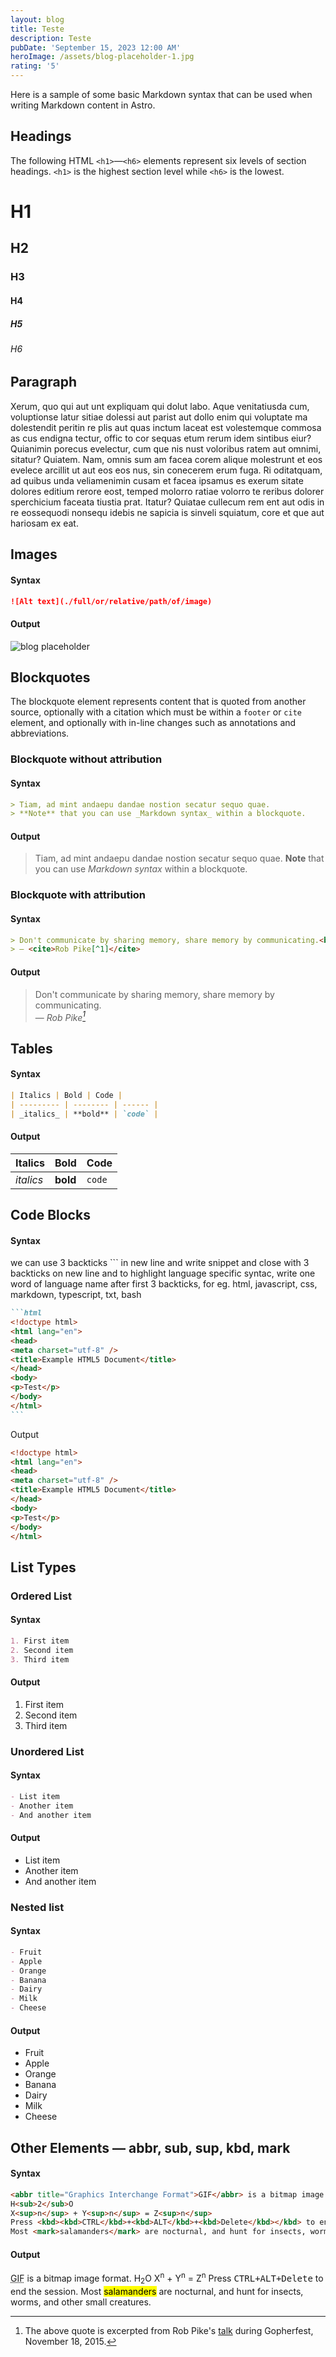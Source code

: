 ```yaml
---
layout: blog
title: Teste
description: Teste
pubDate: 'September 15, 2023 12:00 AM'
heroImage: /assets/blog-placeholder-1.jpg
rating: '5'
---
```

Here is a sample of some basic Markdown syntax that can be used when writing Markdown content in Astro.
## Headings
The following HTML `<h1>`—`<h6>` elements represent six levels of section headings. `<h1>` is the highest section level while `<h6>` is the lowest.
# H1
## H2
### H3
#### H4
##### H5
###### H6
## Paragraph
Xerum, quo qui aut unt expliquam qui dolut labo. Aque venitatiusda cum, voluptionse latur sitiae dolessi aut parist aut dollo enim qui voluptate ma dolestendit peritin re plis aut quas inctum laceat est volestemque commosa as cus endigna tectur, offic to cor sequas etum rerum idem sintibus eiur? Quianimin porecus evelectur, cum que nis nust voloribus ratem aut omnimi, sitatur? Quiatem. Nam, omnis sum am facea corem alique molestrunt et eos evelece arcillit ut aut eos eos nus, sin conecerem erum fuga. Ri oditatquam, ad quibus unda veliamenimin cusam et facea ipsamus es exerum sitate dolores editium rerore eost, temped molorro ratiae volorro te reribus dolorer sperchicium faceata tiustia prat.
Itatur? Quiatae cullecum rem ent aut odis in re eossequodi nonsequ idebis ne sapicia is sinveli squiatum, core et que aut hariosam ex eat.
## Images
#### Syntax
```markdown
![Alt text](./full/or/relative/path/of/image)
```
#### Output
![blog placeholder](/blog-placeholder-about.jpg)
## Blockquotes
The blockquote element represents content that is quoted from another source, optionally with a citation which must be within a `footer` or `cite` element, and optionally with in-line changes such as annotations and abbreviations.
### Blockquote without attribution
#### Syntax
```markdown
> Tiam, ad mint andaepu dandae nostion secatur sequo quae.
> **Note** that you can use _Markdown syntax_ within a blockquote.
```
#### Output
> Tiam, ad mint andaepu dandae nostion secatur sequo quae.
> **Note** that you can use _Markdown syntax_ within a blockquote.
### Blockquote with attribution
#### Syntax
```markdown
> Don't communicate by sharing memory, share memory by communicating.<br>
> — <cite>Rob Pike[^1]</cite>
```
#### Output
> Don't communicate by sharing memory, share memory by communicating.<br>
> — <cite>Rob Pike[^1]</cite>
[^1]: The above quote is excerpted from Rob Pike's [talk](https://www.youtube.com/watch?v=PAAkCSZUG1c) during Gopherfest, November 18, 2015.
## Tables
#### Syntax
```markdown
| Italics | Bold | Code |
| --------- | -------- | ------ |
| _italics_ | **bold** | `code` |
```
#### Output
| Italics | Bold | Code |
| --------- | -------- | ------ |
| _italics_ | **bold** | `code` |
## Code Blocks
#### Syntax
we can use 3 backticks ``` in new line and write snippet and close with 3 backticks on new line and to highlight language specific syntac, write one word of language name after first 3 backticks, for eg. html, javascript, css, markdown, typescript, txt, bash
````markdown
```html
<!doctype html>
<html lang="en">
<head>
<meta charset="utf-8" />
<title>Example HTML5 Document</title>
</head>
<body>
<p>Test</p>
</body>
</html>
```
````
Output
```html
<!doctype html>
<html lang="en">
<head>
<meta charset="utf-8" />
<title>Example HTML5 Document</title>
</head>
<body>
<p>Test</p>
</body>
</html>
```
## List Types
### Ordered List
#### Syntax
```markdown
1. First item
2. Second item
3. Third item
```
#### Output
1. First item
2. Second item
3. Third item
### Unordered List
#### Syntax
```markdown
- List item
- Another item
- And another item
```
#### Output
- List item
- Another item
- And another item
### Nested list
#### Syntax
```markdown
- Fruit
- Apple
- Orange
- Banana
- Dairy
- Milk
- Cheese
```
#### Output
- Fruit
- Apple
- Orange
- Banana
- Dairy
- Milk
- Cheese
## Other Elements — abbr, sub, sup, kbd, mark
#### Syntax
```markdown
<abbr title="Graphics Interchange Format">GIF</abbr> is a bitmap image format.
H<sub>2</sub>O
X<sup>n</sup> + Y<sup>n</sup> = Z<sup>n</sup>
Press <kbd><kbd>CTRL</kbd>+<kbd>ALT</kbd>+<kbd>Delete</kbd></kbd> to end the session.
Most <mark>salamanders</mark> are nocturnal, and hunt for insects, worms, and other small creatures.
```
#### Output
<abbr title="Graphics Interchange Format">GIF</abbr> is a bitmap image format.
H<sub>2</sub>O
X<sup>n</sup> + Y<sup>n</sup> = Z<sup>n</sup>
Press <kbd><kbd>CTRL</kbd>+<kbd>ALT</kbd>+<kbd>Delete</kbd></kbd> to end the session.
Most <mark>salamanders</mark> are nocturnal, and hunt for insects, worms, and other small creatures.
